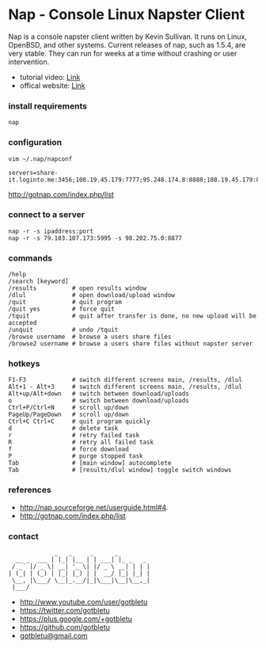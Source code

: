 # Nap - Console Linux Napster Client
Nap is a console napster client written by Kevin Sullivan. It runs on Linux, OpenBSD, and other systems. Current releases of nap, such as 1.5.4, are very stable. They can run for weeks at a time without crashing or user intervention.
* tutorial video: [Link](https://www.youtube.com/watch?v=UxYmZIGy3Qc)
* offical website: [Link](http://nap.sourceforge.net/)

### install requirements
    nap

### configuration
    vim ~/.nap/napconf
    
    servers=share-it.loginto.me:3456;108.19.45.179:7777;95.248.174.8:8888;108.19.45.179:8888;spica.sytes.net:8888;84.24.69.59:6436;98.202.75.0:8877;79.103.115.248:5995;82.53.30.153:3456;80.181.212.54:8888

http://gotnap.com/index.php/list

### connect to a server
    nap -r -s ipaddress:port
    nap -r -s 79.103.107.173:5995 -s 98.202.75.0:8877
    
 ### commands
    /help
    /search [keyword]
    /results          # open results window
    /dlul             # open download/upload window
    /quit             # quit program
    /quit yes         # force quit
    /tquit            # quit after transfer is done, no new upload will be accepted
    /unquit           # undo /tquit
    /browse username  # browse a users share files
    /browse2 username # browse a users share files without napster server
    
### hotkeys
    F1-F3             # switch different screens main, /results, /dlul
    Alt+1 - Alt+3     # switch different screens main, /results, /dlul
    Alt+up/Alt+down   # switch between download/uploads
    o                 # switch between download/uploads
    Ctrl+P/Ctrl+N     # scroll up/down
    PageUp/PageDown   # scroll up/down
    Ctrl+C Ctrl+C     # quit program quickly
    d                 # delete task
    r                 # retry failed task
    R                 # retry all failed task
    f                 # force download
    P                 # purge stopped task
    Tab               # [main window] autocomplete
    Tab               # [results/dlul window] toggle switch windows

### references
- http://nap.sourceforge.net/userguide.html#4.
- http://gotnap.com/index.php/list


### contact

                 _   _     _      _         
      __ _  ___ | |_| |__ | | ___| |_ _   _ 
     / _` |/ _ \| __| '_ \| |/ _ \ __| | | |
    | (_| | (_) | |_| |_) | |  __/ |_| |_| |
     \__, |\___/ \__|_.__/|_|\___|\__|\__,_|
     |___/                                  

- http://www.youtube.com/user/gotbletu
- https://twitter.com/gotbletu
- https://plus.google.com/+gotbletu
- https://github.com/gotbletu
- gotbletu@gmail.com


